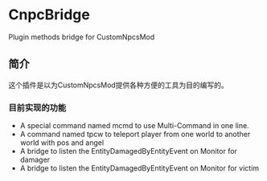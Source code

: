 # CnpcBridge
Plugin methods bridge for CustomNpcsMod
## 简介
这个插件是以为CustomNpcsMod提供各种方便的工具为目的编写的。

### 目前实现的功能
* A special command named mcmd to use Multi-Command in one line.
* A command named tpcw to teleport player from one world to another world with pos and angel
* A bridge to listen the EntityDamagedByEntityEvent on Monitor for damager
* A bridge to listen the EntityDamagedByEntityEvent on Monitor for victim
